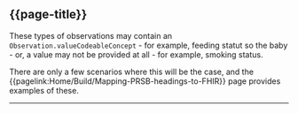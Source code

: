 ## {{page-title}}

These types of observations may contain an `Observation.valueCodeableConcept` - for example, feeding statut so the baby - or, a value may not be provided at all - for example, smoking status.

There are only a few scenarios where this will be the case, and the {{pagelink:Home/Build/Mapping-PRSB-headings-to-FHIR}} page provides examples of these.

---